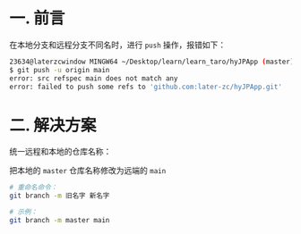 

# 一. 前言

在本地分支和远程分支不同名时，进行 `push` 操作，报错如下：

```bash
23634@laterzcwindow MINGW64 ~/Desktop/learn/learn_taro/hyJPApp (master)
$ git push -u origin main
error: src refspec main does not match any
error: failed to push some refs to 'github.com:later-zc/hyJPApp.git'
```





# 二. 解决方案

统一远程和本地的仓库名称：

 把本地的 `master` 仓库名称修改为远端的 `main`

```bash
# 重命名命令： 
git branch -m 旧名字 新名字

# 示例：
git branch -m master main
```

